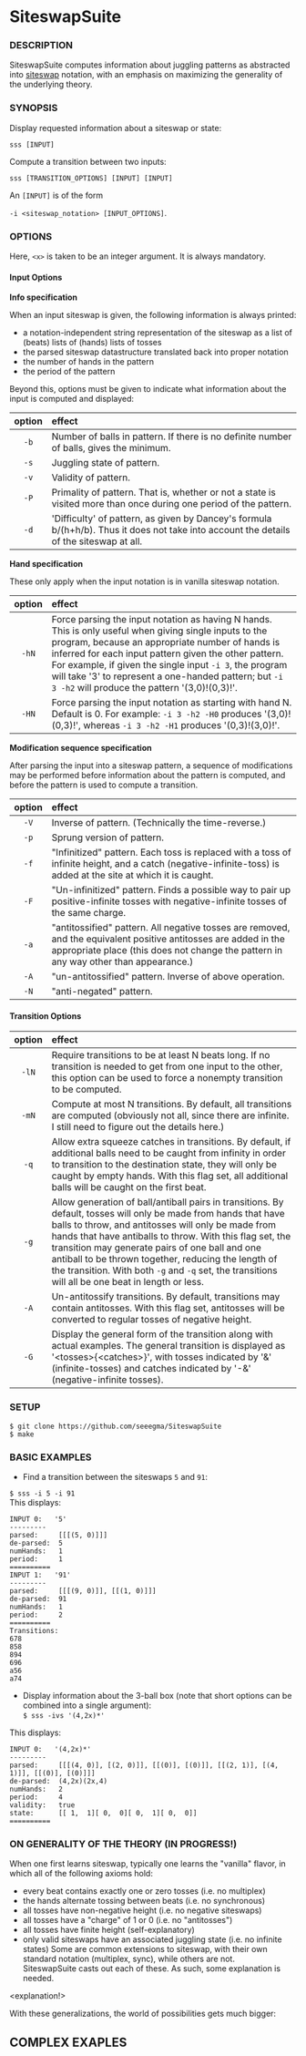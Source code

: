 SiteswapSuite
================

### DESCRIPTION
SiteswapSuite computes information about juggling patterns as abstracted into [siteswap](http://en.wikipedia.org/wiki/Siteswap) notation, with an emphasis on maximizing the generality of the underlying theory.

### SYNOPSIS
Display requested information about a siteswap or state:

`sss [INPUT]`

Compute a transition between two inputs:

`sss [TRANSITION_OPTIONS] [INPUT] [INPUT]`

An `[INPUT]` is of the form

`-i <siteswap_notation> [INPUT_OPTIONS]`.

### OPTIONS

Here, `<x>` is taken to be an integer argument. It is always mandatory.

#### Input Options

**Info specification**

When an input siteswap is given, the following information is always printed:
- a notation-independent string representation of the siteswap as a list of (beats) lists of (hands) lists of tosses
- the parsed siteswap datastructure translated back into proper notation
- the number of hands in the pattern
- the period of the pattern

Beyond this, options must be given to indicate what information about the input is computed and displayed:

|option|effect|
|:----:|:-----|
|`-b`  | Number of balls in pattern. If there is no definite number of balls, gives the minimum.|
|`-s`  | Juggling state of pattern.|
|`-v`  | Validity of pattern.|
|`-P`  | Primality of pattern. That is, whether or not a state is visited more than once during one period of the pattern.|
|`-d`  | 'Difficulty' of pattern, as given by Dancey's formula b/(h+h/b). Thus it does not take into account the details of the siteswap at all.|

**Hand specification**

These only apply when the input notation is in vanilla siteswap notation.

|option |effect|
|:-----:|:-----|
|`-hN`| Force parsing the input notation as having N hands. This is only useful when giving single inputs to the program, because an appropriate number of hands is inferred for each input pattern given the other pattern. For example, if given the single input `-i 3`, the program will take '3' to represent a one-handed pattern; but `-i 3 -h2` will produce the pattern '(3,0)!(0,3)!'.|
|`-HN` | Force parsing the input notation as starting with hand N. Default is 0. For example: `-i 3 -h2 -H0` produces '(3,0)!(0,3)!', whereas `-i 3 -h2 -H1` produces '(0,3)!(3,0)!'.|

**Modification sequence specification**

After parsing the input into a siteswap pattern, a sequence of modifications may be performed before information about the pattern is computed, and before the pattern is used to compute a transition.

|option|effect|
|:----:|:-----|
|`-V`  |Inverse of pattern. (Technically the time-reverse.)|
|`-p`  |Sprung version of pattern.|
|`-f`  |"Infinitized" pattern. Each toss is replaced with a toss of infinite height, and a catch (negative-infinite-toss) is added at the site at which it is caught.|
|`-F`  |"Un-infinitized" pattern. Finds a possible way to pair up positive-infinite tosses with negative-infinite tosses of the same charge.|
|`-a`  |"antitossified" pattern. All negative tosses are removed, and the equivalent positive antitosses are added in the appropriate place (this does not change the pattern in any way other than appearance.)|
|`-A`  |"un-antitossified" pattern. Inverse of above operation.|
|`-N`  |"anti-negated" pattern. |

 
#### Transition Options

|option |effect|
|:-----:|:-----|
|`-lN` |Require transitions to be at least N beats long. If no transition is needed to get from one input to the other, this option can be used to force a nonempty transition to be computed.|
|`-mN`|Compute at most N transitions. By default, all transitions are computed (obviously not all, since there are infinite. I still need to figure out the details here.)|
|`-q`   |Allow extra squeeze catches in transitions. By default, if additional balls need to be caught from infinity in order to transition to the destination state, they will only be caught by empty hands. With this flag set, all additional balls will be caught on the first beat.|
|`-g`   |Allow generation of ball/antiball pairs in transitions. By default, tosses will only be made from hands that have balls to throw, and antitosses will only be made from hands that have antiballs to throw. With this flag set, the transition may generate pairs of one ball and one antiball to be thrown together, reducing the length of the transition. With both `-g` and `-q` set, the transitions will all be one beat in length or less.|
|`-A`   |Un-antitossify transitions. By default, transitions may contain antitosses. With this flag set, antitosses will be converted to regular tosses of negative height.|
|`-G`   |Display the general form of the transition along with actual examples. The general transition is displayed as '\<tosses\>\{\<catches\>\}', with tosses indicated by '&' (infinite-tosses) and catches indicated by '-&' (negative-infinite tosses).|


### SETUP

`$ git clone https://github.com/seeegma/SiteswapSuite`  
`$ make`

### BASIC EXAMPLES
- Find a transition between the siteswaps `5` and `91`:

`$ sss -i 5 -i 91`  
This displays:
```
INPUT 0:   '5'
---------
parsed:     [[[(5, 0)]]]
de-parsed:  5
numHands:   1
period:     1
==========
INPUT 1:   '91'
---------
parsed:     [[[(9, 0)]], [[(1, 0)]]]
de-parsed:  91
numHands:   1
period:     2
==========
Transitions:
678
858
894
696
a56
a74
```

- Display information about the 3-ball box (note that short options can be combined into a single argument):  
`$ sss -ivs '(4,2x)*'`

This displays:  
```
INPUT 0:   '(4,2x)*'
---------
parsed:     [[[(4, 0)], [(2, 0)]], [[(0)], [(0)]], [[(2, 1)], [(4, 1)]], [[(0)], [(0)]]]
de-parsed:  (4,2x)(2x,4)
numHands:   2
period:     4
validity:   true
state:      [[ 1,  1][ 0,  0][ 0,  1][ 0,  0]]
==========
```

### ON GENERALITY OF THE THEORY (IN PROGRESS!)

When one first learns siteswap, typically one learns the "vanilla" flavor, in which all of the following axioms hold:
- every beat contains exactly one or zero tosses (i.e. no multiplex)
- the hands alternate tossing between beats (i.e. no synchronous)
- all tosses have non-negative height (i.e. no negative siteswaps)
- all tosses have a "charge" of 1 or 0 (i.e. no "antitosses")
- all tosses have finite height (self-explanatory)
- only valid siteswaps have an associated juggling state (i.e. no infinite states)
Some are common extensions to siteswap, with their own standard notation (multiplex, sync), while others are not.  
SiteswapSuite casts out each of these. As such, some explanation is needed.

\<explanation!\>

With these generalizations, the world of possibilities gets much bigger:

**COMPLEX EXAPLES**
- 
